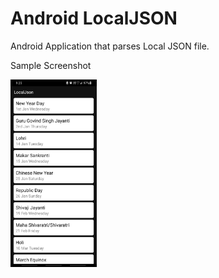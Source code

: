 # Android LocalJSON
Android Application that parses Local JSON file.
  
  Sample Screenshot
  
  <img src="https://github.com/charanprasanth/LocalJSON/blob/master/Screenshot/Screenshot.jpg" height="300"></img>

